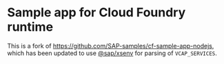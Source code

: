 # Sample app for Cloud Foundry runtime

This is a fork of https://github.com/SAP-samples/cf-sample-app-nodejs, which has been updated to use [@sap/xsenv](https://www.npmjs.com/package/@sap/xsenv) for parsing of `VCAP_SERVICES`.
